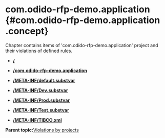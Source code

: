 # com.odido-rfp-demo.application {#com.odido-rfp-demo.application .concept}

Chapter contains items of 'com.odido-rfp-demo.application' project and their violations of defined rules.

-   **[/](../../qa/projects/com.odido-rfp-demo.application/violation1.md)**  

-   **[/com.odido-rfp-demo.application](../../qa/projects/com.odido-rfp-demo.application/violation2.md)**  

-   **[/META-INF/default.substvar](../../qa/projects/com.odido-rfp-demo.application/violation7.md)**  

-   **[/META-INF/Dev.substvar](../../qa/projects/com.odido-rfp-demo.application/violation3.md)**  

-   **[/META-INF/Prod.substvar](../../qa/projects/com.odido-rfp-demo.application/violation4.md)**  

-   **[/META-INF/Test.substvar](../../qa/projects/com.odido-rfp-demo.application/violation6.md)**  

-   **[/META-INF/TIBCO.xml](../../qa/projects/com.odido-rfp-demo.application/violation5.md)**  


**Parent topic:**[Violations by projects](../../qa/common/violationsByProjects.md)

